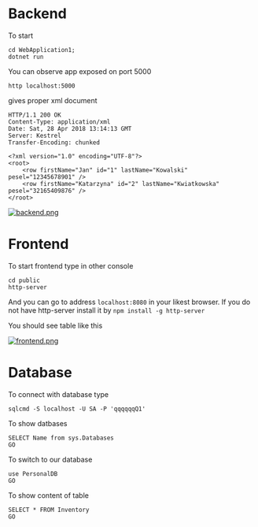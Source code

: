 # Backend

To start

```
cd WebApplication1;
dotnet run
```

You can observe app exposed on port 5000

```
http localhost:5000
```

gives proper xml document

```
HTTP/1.1 200 OK
Content-Type: application/xml
Date: Sat, 28 Apr 2018 13:14:13 GMT
Server: Kestrel
Transfer-Encoding: chunked

<?xml version="1.0" encoding="UTF-8"?>
<root>
    <row firstName="Jan" id="1" lastName="Kowalski" pesel="12345678901" />
    <row firstName="Katarzyna" id="2" lastName="Kwiatkowska" pesel="32165409876" />
</root>
```

[![backend.png](https://s14.postimg.cc/l9jfnnrc1/Zrzut_ekranu_z_2018-04-28_16-29-39.png)](https://postimg.cc/image/bozt0s1zx/)

# Frontend

To start frontend type in other console

```
cd public
http-server
```

And you can go to address `localhost:8080` in your likest browser.
If you do not have http-server install it by `npm install -g http-server`

You should see table like this

[![frontend.png](https://s14.postimg.cc/u3ac541jl/Zrzut_ekranu_z_2018-04-28_16-25-18.png)](https://postimg.cc/image/pu5m2xya5/)


# Database

To connect with database type

```
sqlcmd -S localhost -U SA -P 'qqqqqqQ1'
```

To show datbases

```
SELECT Name from sys.Databases
GO
```

To switch to our database

```
use PersonalDB
GO
```

To show content of table

```
SELECT * FROM Inventory
GO
```
